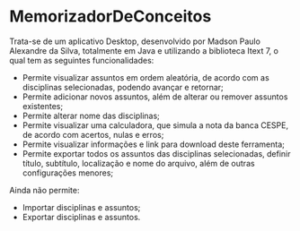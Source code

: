 # MemorizadorDeConceitos

Trata-se de um aplicativo Desktop, desenvolvido por Madson Paulo Alexandre da Silva, totalmente em Java e utilizando a biblioteca Itext 7, o qual tem as seguintes funcionalidades:

- Permite visualizar assuntos em ordem aleatória, de acordo com as disciplinas selecionadas, podendo avançar e retornar;
- Permite adicionar novos assuntos, além de alterar ou remover assuntos existentes;
- Permite alterar nome das disciplinas;
- Permite visualizar uma calculadora, que simula a nota da banca CESPE, de acordo com acertos, nulas e erros;
- Permite visualizar informações e link para download deste ferramenta;
- Permite exportar todos os assuntos das disciplinas selecionadas, definir título, subtítulo, localização e nome do arquivo, além de outras configurações menores;

Ainda não permite:
- Importar disciplinas e assuntos;
- Exportar disciplinas e assuntos.
